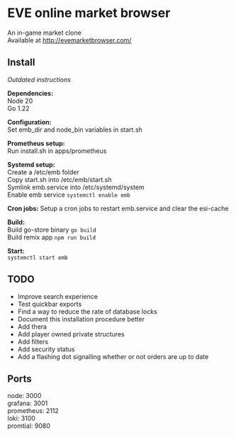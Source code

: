 # EVE online market browser

An in-game market clone  
Available at http://evemarketbrowser.com/


## Install

*Outdated instructions*

**Dependencies:**  
Node 20  
Go 1.22

**Configuration:**  
Set emb_dir and node_bin variables in start.sh

**Prometheus setup:**  
Run install.sh in apps/prometheus

**Systemd setup:**  
Create a /etc/emb folder  
Copy start.sh into /etc/emb/start.sh  
Symlink emb.service into /etc/systemd/system  
Enable emb service `systemctl enable emb`

**Cron jobs:**
Setup a cron jobs to restart emb.service and clear the esi-cache

**Build:**  
Build go-store binary `go build`  
Build remix app `npm run build`

**Start:**  
`systemctl start emb`


## TODO

- Improve search experience
- Test quickbar exports
- Find a way to reduce the rate of database locks
- Document this installation procedure better
- Add thera
- Add player owned private structures
- Add filters
- Add security status
- Add a flashing dot signalling whether or not orders are up to date

## Ports

node: 3000  
grafana: 3001  
prometheus: 2112  
loki: 3100  
promtial: 9080  
